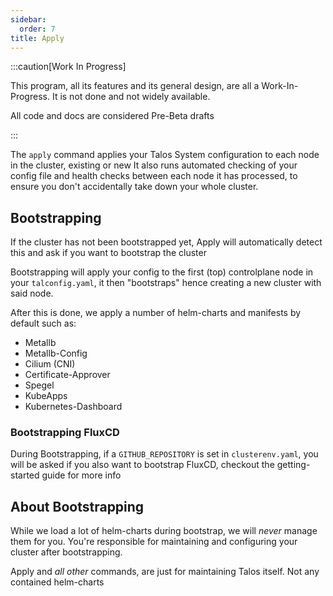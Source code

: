 ```yaml
---
sidebar:
  order: 7
title: Apply
---
```


:::caution[Work In Progress]

This program, all its features and its general design, are all a Work-In-Progress. It is not done and not widely available.

All code and docs are considered Pre-Beta drafts

:::

The `apply` command applies your Talos System configuration to each node in the cluster, existing or new It also runs automated checking of your config file and health checks between each node it has processed, to ensure you don't accidentally take down your whole cluster.

## Bootstrapping
If the cluster has not been bootstrapped yet, Apply will automatically detect this and ask if you want to bootstrap the cluster

Bootstrapping will apply your config to the first (top) controlplane node in your `talconfig.yaml`, it then "bootstraps" hence creating a new cluster with said node.

After this is done, we apply a number of helm-charts and manifests by default such as:

- Metallb
- Metallb-Config
- Cilium (CNI)
- Certificate-Approver
- Spegel
- KubeApps
- Kubernetes-Dashboard

### Bootstrapping FluxCD

During Bootstrapping, if a `GITHUB_REPOSITORY` is set in `clusterenv.yaml`, you will be asked if you also want to bootstrap FluxCD, checkout the getting-started guide for more info

## About Bootstrapping

While we load a lot of helm-charts during bootstrap, we will *never* manage them for you.
You're responsible for maintaining and configuring your cluster after bootstrapping.

Apply and *all other* commands, are just for maintaining Talos itself.
Not any contained helm-charts